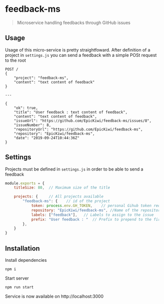 # feedback-ms

> Microservice handling feedbacks through GitHub issues

## Usage

Usage of this micro-service is pretty straightfoward.
After definition of a project in `settings.js` you can send a feedback with a simple POSt request to the root

```http-request
POST /
{
	"project": "feedback-ms",
	"content": "text content of feedback"
}

---

{
	"ok": true,
	"title": "User feedback : text content of feedback",
	"content": "text content of feedback",
	"issueUrl": "https://github.com/EpicKiwi/feedback-ms/issues/8",
	"issueNumber": 8,
	"repositoryUrl": "https://github.com/EpicKiwi/feedback-ms",
	"repository": "EpicKiwi/feedback-ms",
	"date": "2019-09-24T10:44:36Z"
}
```

## Settings

Projects must be defined in `settings.js` in order to be able to send a feedback

```js
module.exports = {
    titleSize: 80,	// Maximum size of the title

    projects: {		// All projects available
        "feedback-ms": {	// id of the project
            token: process.env.GH_TOKEN,	// personal Gihub token required with write on repositories
            repository: "EpicKiwi/feedback-ms",	//Name of the repository on GitHub
            labels: ["feedback"],	// Labels to assign to the issue
            prefix: "User feedback : "	// Prefix to prepend to the first line of the feedback
        },
    }
}
```

## Installation

Install dependencies

```sh-session
npm i
```

Start server

```sh-session
npm run start
```

Service is now available on http://localhost:3000